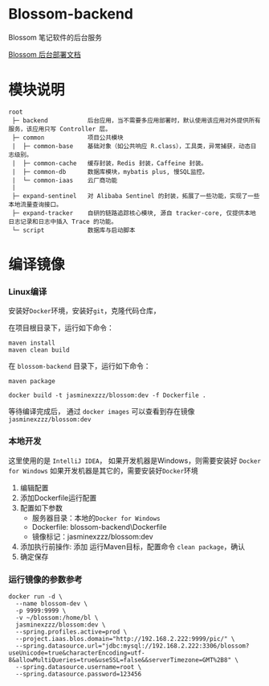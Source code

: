 # Blossom-backend

Blossom 笔记软件的后台服务

[Blossom 后台部署文档](https://www.wangyunf.com/blossom-doc/doc/backend)

# 模块说明

```
root
 ├─ backend           后台应用，当不需要多应用部署时，默认使用该应用对外提供所有服务，该应用只写 Controller 层。
 ├─ common            项目公共模块
 |  ├─ common-base    基础对象（如公共响应 R.class），工具类，异常捕获，动态日志级别。
 |  ├─ common-cache   缓存封装，Redis 封装，Caffeine 封装。
 |  ├─ common-db      数据库模块，mybatis plus, 慢SQL监控。
 |  └─ common-iaas    云厂商功能
 | 
 ├─ expand-sentinel   对 Alibaba Sentinel 的封装，拓展了一些功能，实现了一些本地流量查询接口。
 ├─ expand-tracker    自研的链路追踪核心模块, 源自 tracker-core, 仅提供本地日志记录和日志中插入 Trace 的功能。
 └─ script            数据库与启动脚本
```

# 编译镜像

### Linux编译

安装好`Docker`环境，安装好`git`，克隆代码仓库，

在项目根目录下，运行如下命令：

```shell
maven install
maven clean build
```

在 `blossom-backend` 目录下，运行如下命令：

```shell
maven package
```

```shell
docker build -t jasminexzzz/blossom:dev -f Dockerfile .
```

等待编译完成后，
通过 `docker images` 可以查看到存在镜像 `jasminexzzz/blossom:dev`

### 本地开发

这里使用的是 `IntelliJ IDEA`，
如果开发机器是Windows，则需要安装好 `Docker for Windows`
如果开发机器是其它的，需要安装好`Docker`环境

1. 编辑配置
2. 添加Dockerfile运行配置
3. 配置如下参数
   - 服务器目录：本地的`Docker for Windows`
   - Dockerfile: blossom-backend\Dockerfile
   - 镜像标记：jasminexzzz/blossom:dev
4. 添加执行前操作: 添加 运行Maven目标，配置命令 `clean package`，确认
5. 确定保存

### 运行镜像的参数参考

```shell
docker run -d \
  --name blossom-dev \
  -p 9999:9999 \
  -v ~/blossom:/home/bl \
  jasminexzzz/blossom:dev \
  --spring.profiles.active=prod \
  --project.iaas.blos.domain="http://192.168.2.222:9999/pic/" \
  --spring.datasource.url="jdbc:mysql://192.168.2.222:3306/blossom?useUnicode=true&characterEncoding=utf-8&allowMultiQueries=true&useSSL=false&&serverTimezone=GMT%2B8" \
  --spring.datasource.username=root \
  --spring.datasource.password=123456 
```